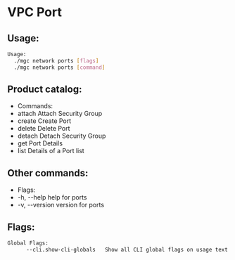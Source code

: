 # VPC Port

## Usage:
```bash
Usage:
  ./mgc network ports [flags]
  ./mgc network ports [command]
```

## Product catalog:
- Commands:
- attach      Attach Security Group
- create      Create Port
- delete      Delete Port
- detach      Detach Security Group
- get         Port Details
- list        Details of a Port list

## Other commands:
- Flags:
- -h, --help      help for ports
- -v, --version   version for ports

## Flags:
```bash
Global Flags:
      --cli.show-cli-globals   Show all CLI global flags on usage text
```

